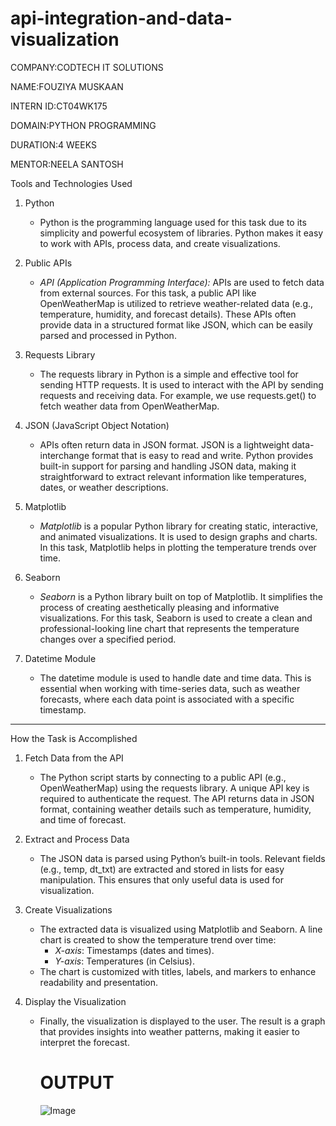 # api-integration-and-data-visualization
COMPANY:CODTECH IT SOLUTIONS

NAME:FOUZIYA MUSKAAN

INTERN ID:CT04WK175

DOMAIN:PYTHON PROGRAMMING

DURATION:4 WEEKS

MENTOR:NEELA SANTOSH

Tools and Technologies Used

1. Python  
   - Python is the programming language used for this task due to its simplicity and powerful ecosystem of libraries. Python makes it easy to work with APIs, process data, and create visualizations.

2. Public APIs 
   - *API (Application Programming Interface):* APIs are used to fetch data from external sources. For this task, a public API like OpenWeatherMap is utilized to retrieve weather-related data (e.g., temperature, humidity, and forecast details). These APIs often provide data in a structured format like JSON, which can be easily parsed and processed in Python.

3. Requests Library  
   - The requests library in Python is a simple and effective tool for sending HTTP requests. It is used to interact with the API by sending requests and receiving data. For example, we use requests.get() to fetch weather data from OpenWeatherMap.

4. JSON (JavaScript Object Notation) 
   - APIs often return data in JSON format. JSON is a lightweight data-interchange format that is easy to read and write. Python provides built-in support for parsing and handling JSON data, making it straightforward to extract relevant information like temperatures, dates, or weather descriptions.

5. Matplotlib
   - *Matplotlib* is a popular Python library for creating static, interactive, and animated visualizations. It is used to design graphs and charts. In this task, Matplotlib helps in plotting the temperature trends over time.

6. Seaborn  
   - *Seaborn* is a Python library built on top of Matplotlib. It simplifies the process of creating aesthetically pleasing and informative visualizations. For this task, Seaborn is used to create a clean and professional-looking line chart that represents the temperature changes over a specified period.

7. Datetime Module  
   - The datetime module is used to handle date and time data. This is essential when working with time-series data, such as weather forecasts, where each data point is associated with a specific timestamp.

---

How the Task is Accomplished

1. Fetch Data from the API 
   - The Python script starts by connecting to a public API (e.g., OpenWeatherMap) using the requests library. A unique API key is required to authenticate the request. The API returns data in JSON format, containing weather details such as temperature, humidity, and time of forecast.

2. Extract and Process Data  
   - The JSON data is parsed using Python’s built-in tools. Relevant fields (e.g., temp, dt_txt) are extracted and stored in lists for easy manipulation. This ensures that only useful data is used for visualization.

3. Create Visualizations 
   - The extracted data is visualized using Matplotlib and Seaborn. A line chart is created to show the temperature trend over time:
     - *X-axis*: Timestamps (dates and times).
     - *Y-axis*: Temperatures (in Celsius).
   - The chart is customized with titles, labels, and markers to enhance readability and presentation.

4. Display the Visualization 
   - Finally, the visualization is displayed to the user. The result is a graph that provides insights into weather patterns, making it easier to interpret the forecast.
     # OUTPUT
     ![Image](https://github.com/user-attachments/assets/24b2d538-9821-4382-811d-ab49e6570d78)

